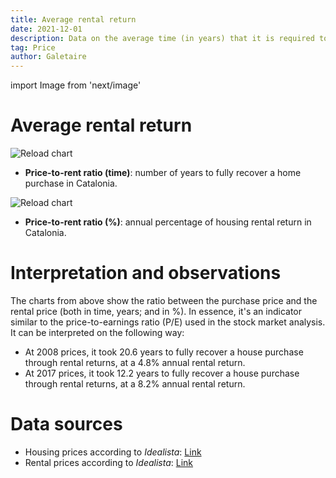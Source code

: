 ```yaml
---
title: Average rental return
date: 2021-12-01
description: Data on the average time (in years) that it is required to recover a house purchase through rental. An indicator similar to the price-to-earnings ratio (P/E).
tag: Price
author: Galetaire
---
```


import Image from 'next/image'

# Average rental return

![Reload chart](/images/rent.png)

- **Price-to-rent ratio (time)**: number of years to fully recover a home purchase in Catalonia.

![Reload chart](/images/rent2.png)

- **Price-to-rent ratio (%)**: annual percentage of housing rental return in Catalonia.

# Interpretation and observations

The charts from above show the ratio between the purchase price and the rental price (both in time, years; and in %). In essence, it's an indicator similar to the price-to-earnings ratio (P/E) used in the stock market analysis. It can be interpreted on the following way:

- At 2008 prices, it took 20.6 years to fully recover a house purchase through rental returns, at a 4.8% annual rental return.
- At 2017 prices, it took 12.2 years to fully recover a house purchase through rental returns, at a 8.2% annual rental return.

# Data sources

- Housing prices according to _Idealista_: [Link](https://www.idealista.com/sala-de-prensa/informes-precio-vivienda)
- Rental prices according to _Idealista_: [Link](https://www.idealista.com/sala-de-prensa/informes-precio-vivienda/alquiler/)
